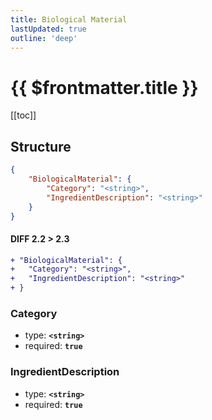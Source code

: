 ```yaml
---
title: Biological Material
lastUpdated: true
outline: 'deep'
---
```


# {{ $frontmatter.title }}

[[toc]]

## Structure

```json
{
	"BiologicalMaterial": {
		"Category": "<string>",
		"IngredientDescription": "<string>"
	}
}
```

#### DIFF 2.2 > 2.3

```diff
+ "BiologicalMaterial": {
+   "Category": "<string>",
+   "IngredientDescription": "<string>"
+ }
```

### Category

- type: **`<string>`**
- required: **`true`**

### IngredientDescription

- type: **`<string>`**
- required: **`true`**
